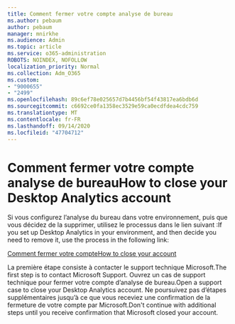 ```yaml
---
title: Comment fermer votre compte analyse de bureau
ms.author: pebaum
author: pebaum
manager: mnirkhe
ms.audience: Admin
ms.topic: article
ms.service: o365-administration
ROBOTS: NOINDEX, NOFOLLOW
localization_priority: Normal
ms.collection: Adm_O365
ms.custom:
- "9000655"
- "2499"
ms.openlocfilehash: 89c6ef78e025657d7b4456bf54f43817ea6bdb6d
ms.sourcegitcommit: c6692ce0fa1358ec3529e59ca0ecdfdea4cdc759
ms.translationtype: MT
ms.contentlocale: fr-FR
ms.lasthandoff: 09/14/2020
ms.locfileid: "47704712"
---
```

# <a name="how-to-close-your-desktop-analytics-account"></a><span data-ttu-id="c1902-102">Comment fermer votre compte analyse de bureau</span><span class="sxs-lookup"><span data-stu-id="c1902-102">How to close your Desktop Analytics account</span></span>

<span data-ttu-id="c1902-103">Si vous configurez l’analyse du bureau dans votre environnement, puis que vous décidez de la supprimer, utilisez le processus dans le lien suivant :</span><span class="sxs-lookup"><span data-stu-id="c1902-103">If you set up Desktop Analytics in your environment, and then decide you need to remove it, use the process in the following link:</span></span>

[<span data-ttu-id="c1902-104">Comment fermer votre compte</span><span class="sxs-lookup"><span data-stu-id="c1902-104">How to close your account</span></span>](https://docs.microsoft.com/configmgr/desktop-analytics/account-close)

<span data-ttu-id="c1902-105">La première étape consiste à contacter le support technique Microsoft.</span><span class="sxs-lookup"><span data-stu-id="c1902-105">The first step is to contact Microsoft Support.</span></span> <span data-ttu-id="c1902-106">Ouvrez un cas de support technique pour fermer votre compte d’analyse de bureau.</span><span class="sxs-lookup"><span data-stu-id="c1902-106">Open a support case to close your Desktop Analytics account.</span></span> <span data-ttu-id="c1902-107">Ne poursuivez pas d’étapes supplémentaires jusqu’à ce que vous receviez une confirmation de la fermeture de votre compte par Microsoft.</span><span class="sxs-lookup"><span data-stu-id="c1902-107">Don't continue with additional steps until you receive confirmation that Microsoft closed your account.</span></span>